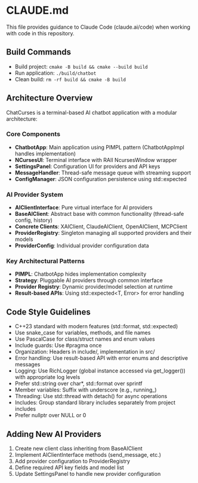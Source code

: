 # CLAUDE.md

This file provides guidance to Claude Code (claude.ai/code) when working with code in this repository.

## Build Commands
- Build project: `cmake -B build && cmake --build build`
- Run application: `./build/chatbot`
- Clean build: `rm -rf build && cmake -B build`

## Architecture Overview
ChatCurses is a terminal-based AI chatbot application with a modular architecture:

### Core Components
- **ChatbotApp**: Main application using PIMPL pattern (ChatbotAppImpl handles implementation)
- **NCursesUI**: Terminal interface with RAII NcursesWindow wrapper
- **SettingsPanel**: Configuration UI for providers and API keys
- **MessageHandler**: Thread-safe message queue with streaming support
- **ConfigManager**: JSON configuration persistence using std::expected

### AI Provider System
- **AIClientInterface**: Pure virtual interface for AI providers
- **BaseAIClient**: Abstract base with common functionality (thread-safe config, history)
- **Concrete Clients**: XAIClient, ClaudeAIClient, OpenAIClient, MCPClient
- **ProviderRegistry**: Singleton managing all supported providers and their models
- **ProviderConfig**: Individual provider configuration data

### Key Architectural Patterns
- **PIMPL**: ChatbotApp hides implementation complexity
- **Strategy**: Pluggable AI providers through common interface
- **Provider Registry**: Dynamic provider/model selection at runtime
- **Result-based APIs**: Using std::expected<T, Error> for error handling

## Code Style Guidelines
- C++23 standard with modern features (std::format, std::expected)
- Use snake_case for variables, methods, and file names
- Use PascalCase for class/struct names and enum values
- Include guards: Use #pragma once
- Organization: Headers in include/, implementation in src/
- Error handling: Use result-based API with error enums and descriptive messages
- Logging: Use RichLogger (global instance accessed via get_logger()) with appropriate log levels
- Prefer std::string over char*, std::format over sprintf
- Member variables: Suffix with underscore (e.g., running_)
- Threading: Use std::thread with detach() for async operations
- Includes: Group standard library includes separately from project includes
- Prefer nullptr over NULL or 0

## Adding New AI Providers
1. Create new client class inheriting from BaseAIClient
2. Implement AIClientInterface methods (send_message, etc.)
3. Add provider configuration to ProviderRegistry
4. Define required API key fields and model list
5. Update SettingsPanel to handle new provider configuration